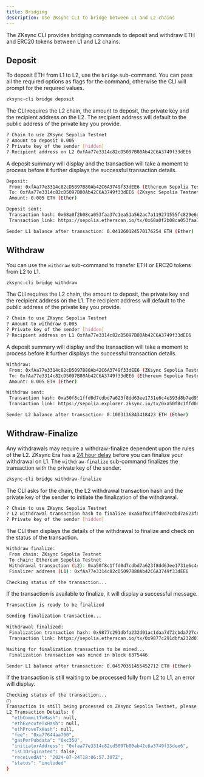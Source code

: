 ```yaml
---
title: Bridging
description: Use ZKsync CLI to bridge between L1 and L2 chains
---
```


The ZKsync CLI provides bridging commands to deposit and withdraw ETH and ERC20 tokens between L1 and L2 chains.

## Deposit

To deposit ETH from L1 to L2, use the `bridge` sub-command.
You can pass all the required options as flags for the command, otherwise the CLI will prompt for the required values.

```sh
zksync-cli bridge deposit
```

The CLI requires the L2 chain, the amount to deposit, the private key and the recipient address on the L2.
The recipient address will default to the public address of the private key you provide.

```sh
? Chain to use ZKsync Sepolia Testnet
? Amount to deposit 0.005
? Private key of the sender [hidden]
? Recipient address on L2 0xfAa77e3314c82cD5097B80Ab42C6A3749f33dEE6
```

A deposit summary will display and the transaction will take a moment to process before it further displays the successful transaction details.

```sh
Deposit:
 From: 0xfAa77e3314c82cD5097B80Ab42C6A3749f33dEE6 (Ethereum Sepolia Testnet)
 To: 0xfAa77e3314c82cD5097B80Ab42C6A3749f33dEE6 (ZKsync Sepolia Testnet)
 Amount: 0.005 ETH (Ether)

Deposit sent:
 Transaction hash: 0x68a0f2b08ca053faa37c1ea51a562ac7a119271555fc829e6db74d82d2f7a2b7
 Transaction link: https://sepolia.etherscan.io/tx/0x68a0f2b08ca053faa37c1ea51a562ac7a119271555fc829e6db74d82d2f7a2b7

Sender L1 balance after transaction: 0.041260124570176254 ETH (Ether)
```

## Withdraw

You can use the `withdraw` sub-command to transfer ETH or ERC20 tokens from L2 to L1.

```sh
zksync-cli bridge withdraw
```

The CLI requires the L2 chain, the amount to deposit, the private key and the recipient address on the L1.
The recipient address will default to the public address of the private key you provide.

```sh
? Chain to use ZKsync Sepolia Testnet
? Amount to withdraw 0.005
? Private key of the sender [hidden]
? Recipient address on L1 0xfAa77e3314c82cD5097B80Ab42C6A3749f33dEE6
```

A deposit summary will display and the transaction will take a moment to process before it further displays the successful transaction details.

```sh
Withdraw:
 From: 0xfAa77e3314c82cD5097B80Ab42C6A3749f33dEE6 (ZKsync Sepolia Testnet)
 To: 0xfAa77e3314c82cD5097B80Ab42C6A3749f33dEE6 (Ethereum Sepolia Testnet)
 Amount: 0.005 ETH (Ether)

Withdraw sent:
 Transaction hash: 0xa50f8c1ffd0d7cdbd7a623f8dd63ee1731e6c4e393d8b7ed954bb19285b369f3
 Transaction link: https://sepolia.explorer.zksync.io/tx/0xa50f8c1ffd0d7cdbd7a623f8dd63ee1731e6c4e393d8b7ed954bb19285b369f3

Sender L2 balance after transaction: 0.1003136843418423 ETH (Ether)
```

## Withdraw-Finalize

Any withdrawals may require a withdraw-finalize dependent upon the rules of the L2.
ZKsync Era has a [24 hour delay](/zksync-protocol/security/withdrawal-delay) before you can finalize your withdrawal on L1.
The `withdraw-finalize` sub-command finalizes the transaction with the private key of the sender.

```sh
zksync-cli bridge withdraw-finalize
```

The CLI asks for the chain, the L2 withdrawal transaction hash and the private key of the sender to initiate the finalization of the withdrawal.

```sh
? Chain to use ZKsync Sepolia Testnet
? L2 withdrawal transaction hash to finalize 0xa50f8c1ffd0d7cdbd7a623f8dd63ee1731e6c4e393d8b7ed954bb19285b369f3
? Private key of the sender [hidden]
```

The CLI then displays the details of the withdrawal to finalize and check on the status of the transaction.

```sh
Withdraw finalize:
 From chain: ZKsync Sepolia Testnet
 To chain: Ethereum Sepolia Testnet
 Withdrawal transaction (L2): 0xa50f8c1ffd0d7cdbd7a623f8dd63ee1731e6c4e393d8b7ed954bb19285b369f3
 Finalizer address (L1): 0xfAa77e3314c82cD5097B80Ab42C6A3749f33dEE6

Checking status of the transaction...
```

If the transaction is available to finalize, it will display a successful message.

```sh
Transaction is ready to be finalized

Sending finalization transaction...

Withdrawal finalized:
 Finalization transaction hash: 0x9877c291dbfa232d01ac1daa7d72cbda727ccc0d893f5851464d20db9bd0db2a
 Transaction link: https://sepolia.etherscan.io/tx/0x9877c291dbfa232d01ac1daa7d72cbda727ccc0d893f5851464d20db9bd0db2a

Waiting for finalization transaction to be mined...
 Finalization transaction was mined in block 6375446

Sender L1 balance after transaction: 0.04570351455452712 ETH (Ether)
```

If the transaction is still waiting to be processed fully from L2 to L1, an error will display.

```sh
Checking status of the transaction...
ⓘ
Transaction is still being processed on ZKsync Sepolia Testnet, please try again when the ethExecuteTxHash has been computed
L2 Transaction Details: {
  "ethCommitTxHash": null,
  "ethExecuteTxHash": null,
  "ethProveTxHash": null,
  "fee": "0xa77644aa700",
  "gasPerPubdata": "0xc350",
  "initiatorAddress": "0xfaa77e3314c82cd5097b80ab42c6a3749f33dee6",
  "isL1Originated": false,
  "receivedAt": "2024-07-24T18:06:57.307Z",
  "status": "included"
}
```

